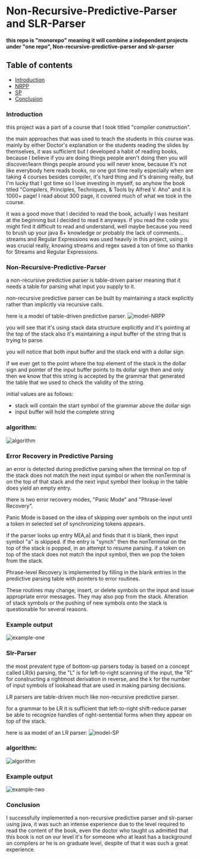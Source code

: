 # Non-Recursive-Predictive-Parser and SLR-Parser

**this repo is "monorepo" meaning it will combine a independent projects
under "one repo", Non-recursive-predictive-parser and slr-parser**

## Table of contents

-   [Introduction](#introduction)
-   [NRPP](#non-recursive-predictive-parser)
-   [SP](#slr-parser)
-   [Conclusion](#conclusion)

### Introduction

this project was a part of a course that I took titled "compiler construction".

the main approaches that was used to teach the students in this course
was mainly by either Doctor's explanation or the students reading the slides by themselves, it was sufficient but I developed a habit of reading books, because I believe if you are doing things people aren't doing then you will discover/learn things people around you will never know, because it's not like everybody here reads books, no one got time really especially when are taking 4 courses besides compiler, it's hard thing and it's draining really, but I'm lucky that I got time so I love investing in myself, so anyhow the book titled "Compilers, Principles, Techniques, & Tools by Alfred V. Aho" and it is 1000+ page! I read about 300 page, it covered much of what we took in the course.

it was a good move that I decided to read the book, actually I was hesitant at the beginning but I decided to read it anyways. if you read the code you might find it difficult to read and understand, well maybe because you need to brush up your java 8+ knowledge or probably the lack of comments... streams and Regular Expressions was used heavily in this project, using it was crucial really, knowing streams and regex saved a ton of time so thanks for Streams and Regular Expressions.

### Non-Recursive-Predictive-Parser

a non-recursive predictive parser is table-driven parser
meaning that it needs a table for parsing what input you supply to it.

non-recursive predictive parser can be built by maintaining a stack explicitly rather than implicitly via recursive calls.

here is a model of table-driven predictive parser.
![model-NRPP](./README%20pics/NRPP%20pics/model-of-table-driven-predictive-parser.png)

you will see that it's using stack data structure explicitly and it's pointing at the top of the stack also it's maintaining a input buffer of the string that is trying to parse.

you will notice that both input buffer and the stack end with a dollar sign.

if we ever get to the point where the top element of the stack is the dollar sign and pointer of the input buffer points to its dollar sign then and only then we know that this string is accepted by the grammar that generated the table that we used to check the validity of the string.

initial values are as follows:

-   stack will contain the start symbol of the grammar above the dollar sign
-   input buffer will hold the complete string

### algorithm:

![algorithm](./README%20pics/NRPP%20pics/algorithm.png)

### Error Recovery in Predictive Parsing

an error is detected during predictive parsing when the terminal on top of the stack does not match the next input symbol or when the nonTerminal is on the top of that stack and the next input symbol their lookup in the table does yield an empty entry.

there is two error recovery modes, "Panic Mode" and "Phrase-level Recovery".

Panic Mode is based on the idea of skipping over symbols on the input until a token in selected set of synchronizing tokens appears.

if the parser looks up entry M[A,a] and finds that it is blank, then input symbol "a" is skipped. if the entry is "synch" then the nonTerminal on the top of the stack is popped, in an attempt to resume parsing. if a token on top of the stack does not match the input symbol, then we pop the token from the stack.

Phrase-level Recovery is implemented by filling in the blank entries in the predictive parsing table with pointers to error routines.

These routines may change, insert, or delete symbols on the input and issue appropriate error messages. They may also pop from the stack. Alteration of stack symbols or the pushing of new symbols onto the stack is questionable for several reasons.

### Example output

![example-one](./README%20pics/NRPP%20pics/NRPP-result.png)

### Slr-Parser

the most prevalent type of bottom-up parsers today is based on a concept called LR(k) parsing, the "L" is for left-to-right scanning of the input,
the "R" for constructing a rightmost derivation in reverse, and the k for the number of input symbols of lookahead that are used in making parsing decisions.

LR parsers are table-driven much like non-recursive predictive parser.

for a grammar to be LR it is sufficient that left-to-right shift-reduce parser be able to recognize handles of right-sentential forms when they appear on top of the stack.

here is aa model of an LR parser:
![model-SP](./README%20pics/SP%20pics/model-of-LR-parser.png)

### algorithm:

![algorithm](./README%20pics/SP%20pics/SLR%20Algorithm.png)

### Example output

![example-two](./README%20pics/SP%20pics/slr-result.png)

### Conclusion

I successfully implemented a non-recursive predictive parser and slr-parser
using java, it was such an intense experience due to the level required to read the content of the book, even the doctor who taught us admitted that
this book is not on our level it's for someone who at least has a background on compilers or he is on graduate level, despite of that it was such a great experience.
